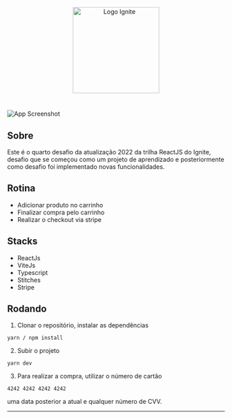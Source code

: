 <div align=center>
  <img src="https://i.imgur.com/cVAsZfL.png" alt="Logo Ignite" width="200px">
</div>

#

![App Screenshot](https://i.imgur.com/j3qq298.png)

## Sobre
Este é o quarto desafio da atualização 2022 da trilha ReactJS do Ignite, desafio que se começou como um projeto de aprendizado e posteriormente como desafio foi implementado novas funcionalidades.

## Rotina
- Adicionar produto no carrinho
- Finalizar compra pelo carrinho
- Realizar o checkout via stripe

## Stacks
- ReactJs
- ViteJs
- Typescript
- Stitches
- Stripe

## Rodando

1. Clonar o repositório, instalar as dependências
```
yarn / npm install
```

2. Subir o projeto
```
yarn dev
```

3. Para realizar a compra, utilizar o número de cartão
```
4242 4242 4242 4242
```
uma data posterior a atual e qualquer número de CVV.

<hr>
